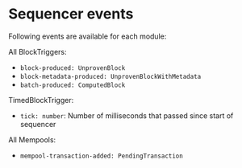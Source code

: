 # Sequencer events

Following events are available for each module:

All BlockTriggers:
- `block-produced: UnprovenBlock`
- `block-metadata-produced: UnprovenBlockWithMetadata`
- `batch-produced: ComputedBlock`

TimedBlockTrigger:
- `tick: number`: Number of milliseconds that passed since start of sequencer

All Mempools:
- `mempool-transaction-added: PendingTransaction`
